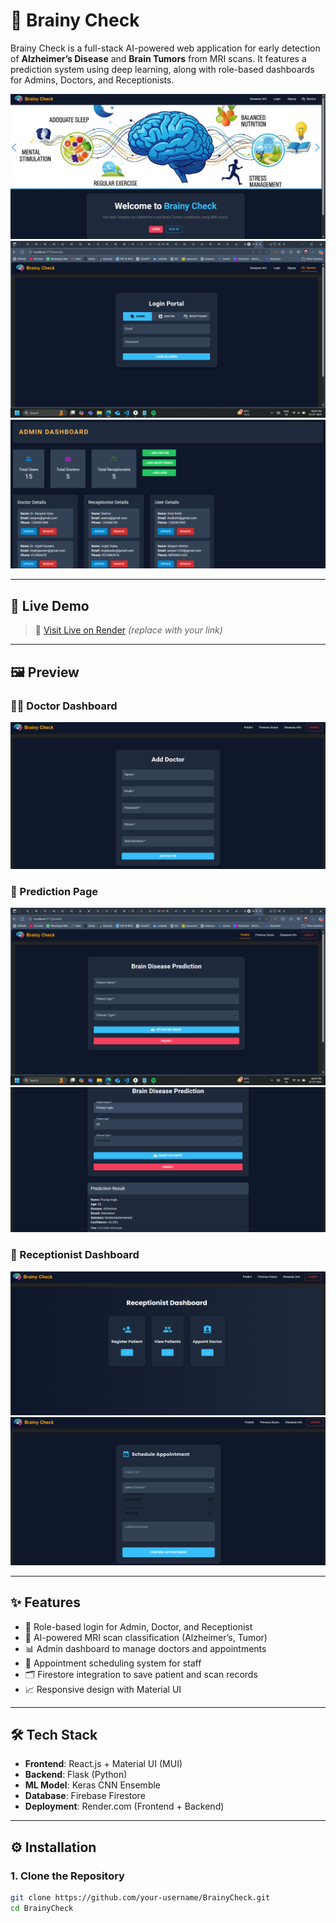 # 🧠 Brainy Check

Brainy Check is a full-stack AI-powered web application for early detection of **Alzheimer’s Disease** and **Brain Tumors** from MRI scans. It features a prediction system using deep learning, along with role-based dashboards for Admins, Doctors, and Receptionists.

![Brainy Check Preview](./client/my-app/src/assets/projectpreview/homepage.png)
![Login Portal](./client/my-app/src/assets/projectpreview/login.png)
![Admin Dashboard](./client/my-app/src/assets/projectpreview/admin.png)


---

## 🚀 Live Demo

> 🔗 [Visit Live on Render](https://brainycheck.onrender.com) *(replace with your link)*

---

## 🖼️ Preview

### 👨‍⚕️ Doctor Dashboard
![Doctor Dashboard](./client/my-app/src/assets/projectpreview/adddoctor.png)

### 🧪 Prediction Page
![Prediction](./client/my-app/src/assets/projectpreview/prediction.png)
![Prediction result](./client/my-app/src/assets/projectpreview/predictionresult.png)

### 💁 Receptionist Dashboard
![Receptionist](./client/my-app/src/assets/projectpreview/Receptionist.png)
![Schedule Appointment](./client/my-app/src/assets/projectpreview/scheduleappointment.png)

---

## ✨ Features

- 🔐 Role-based login for Admin, Doctor, and Receptionist
- 🧠 AI-powered MRI scan classification (Alzheimer’s, Tumor)
- 📊 Admin dashboard to manage doctors and appointments
- 📅 Appointment scheduling system for staff
- 🗂️ Firestore integration to save patient and scan records
- 📈 Responsive design with Material UI

---

## 🛠️ Tech Stack

- **Frontend**: React.js + Material UI (MUI)
- **Backend**: Flask (Python)
- **ML Model**: Keras CNN Ensemble
- **Database**: Firebase Firestore
- **Deployment**: Render.com (Frontend + Backend)

---

## ⚙️ Installation

### 1. Clone the Repository

```bash
git clone https://github.com/your-username/BrainyCheck.git
cd BrainyCheck

